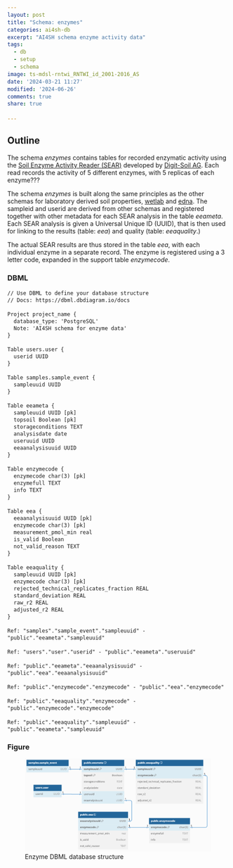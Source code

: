 ```yaml
---
layout: post
title: "Schema: enzymes"
categories: ai4sh-db
excerpt: "AI4SH schema enzyme activity data"
tags:
  - db
  - setup
  - schema
image: ts-mdsl-rntwi_RNTWI_id_2001-2016_AS
date: '2024-03-21 11:27'
modified: '2024-06-26'
comments: true
share: true

---
```


## Outline

The schema _enzymes_ contains tables for recorded enzymatic activity using the [Soil Enzyme Activity Reader (SEAR)](https://www.digit-soil.com/webinar-registration) developed by [Digit-Soil AG](https://www.digit-soil.com). Each read records the activity of 5 different enzymes, with 5 replicas of each enzyme???

The schema _enzymes_ is built along the same principles as the other schemas for laboratory derived soil properties, [wetlab](../ai4sh-db_wetlab/) and [edna](../ai4sh-db_edna/). The sampleid and userid are derived from other schemas and registered together with other metadata for each SEAR analysis in the table _eeameta_. Each SEAR analysis is given a Universal Unique ID (UUID), that is then used for linking to the results (table: _eea_) and quality (table: _eeaquality_.)

The actual SEAR results are thus stored in the table _eea_, with each individual enzyme in a separate record. The enzyme is registered using a 3 letter code, expanded in the support table _enzymecode_.

### DBML

```
// Use DBML to define your database structure
// Docs: https://dbml.dbdiagram.io/docs

Project project_name {
  database_type: 'PostgreSQL'
  Note: 'AI4SH schema for enzyme data'
}

Table users.user {
  userid UUID
}

Table samples.sample_event {
  sampleuuid UUID
}

Table eeameta {
  sampleuuid UUID [pk]
  topsoil Boolean [pk]
  storageconditions TEXT
  analysisdate date
  useruuid UUID
  eeaanalysisuuid UUID  
}

Table enzymecode {
  enzymecode char(3) [pk]
  enzymefull TEXT
  info TEXT
}

Table eea {
  eeaanalysisuuid UUID [pk]
  enzymecode char(3) [pk]
  measurement_pmol_min real
  is_valid Boolean
  not_valid_reason TEXT
}

Table eeaquality {
  sampleuuid UUID [pk]
  enzymecode char(3) [pk]
  rejected_technical_replicates_fraction REAL
  standard_deviation REAL
  raw_r2 REAL
  adjusted_r2 REAL  
}

Ref: "samples"."sample_event"."sampleuuid" - "public"."eeameta"."sampleuuid"

Ref: "users"."user"."userid" - "public"."eeameta"."useruuid"

Ref: "public"."eeameta"."eeaanalysisuuid" - "public"."eea"."eeaanalysisuuid"

Ref: "public"."enzymecode"."enzymecode" - "public"."eea"."enzymecode"

Ref: "public"."eeaquality"."enzymecode" - "public"."enzymecode"."enzymecode"

Ref: "public"."eeaquality"."sampleuuid" - "public"."eeameta"."sampleuuid"
```

### Figure

<figure>
<a href="../../images/DBML_schema-enzyme.png">
<img src="../../images/DBML_schema-enzyme.png"></a>
<figcaption>Enzyme DBML database structure</figcaption>
</figure>
